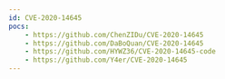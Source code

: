 ```yaml
---
id: CVE-2020-14645
pocs:
    - https://github.com/ChenZIDu/CVE-2020-14645
    - https://github.com/DaBoQuan/CVE-2020-14645
    - https://github.com/HYWZ36/CVE-2020-14645-code
    - https://github.com/Y4er/CVE-2020-14645
---
```


